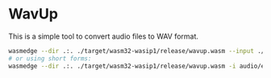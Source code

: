 # WavUp

This is a simple tool to convert audio files to WAV format.

```bash
wasmedge --dir .:. ./target/wasm32-wasip1/release/wavup.wasm --input ./audio/example.ogg --out-file output.wav
# or using short forms:
wasmedge --dir .:. ./target/wasm32-wasip1/release/wavup.wasm -i audio/example.ogg -o output.wav
```
